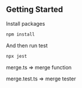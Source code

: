 ## Getting Started

Install packages

```bash
npm install
```

And then run test

```bash
npx jest
```

merge.ts => merge function

merge.test.ts => merge tester
